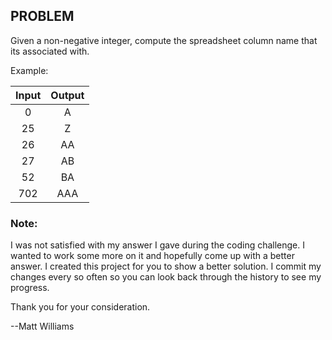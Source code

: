 ## PROBLEM


Given a non-negative integer, compute the spreadsheet column name that its associated with.

Example: 

| Input      | Output |
| :---: | :---: |
| 0      | A |
| 25   | Z  |
| 26   | AA  |
| 27   | AB  |
| 52   | BA  |
| 702   | AAA  |



### Note:
I was not satisfied with my answer I gave during the coding challenge.  I wanted to work some more on it
and hopefully come up with a better answer.  I created this project for you to show a better solution.  I commit
my changes every so often so you can look back through the history to see my progress. 

Thank you for your consideration.

--Matt Williams